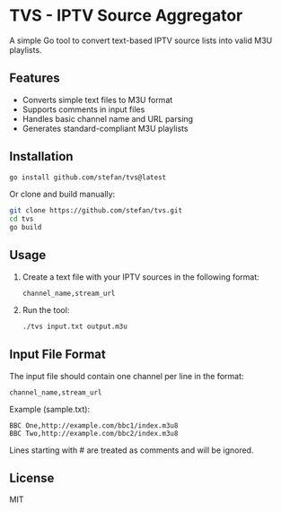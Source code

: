 # TVS - IPTV Source Aggregator

A simple Go tool to convert text-based IPTV source lists into valid M3U playlists.

## Features

- Converts simple text files to M3U format
- Supports comments in input files
- Handles basic channel name and URL parsing
- Generates standard-compliant M3U playlists

## Installation

```bash
go install github.com/stefan/tvs@latest
```

Or clone and build manually:

```bash
git clone https://github.com/stefan/tvs.git
cd tvs
go build
```

## Usage

1. Create a text file with your IPTV sources in the following format:
   ```
   channel_name,stream_url
   ```

2. Run the tool:
   ```bash
   ./tvs input.txt output.m3u
   ```

## Input File Format

The input file should contain one channel per line in the format:
```
channel_name,stream_url
```

Example (sample.txt):
```
BBC One,http://example.com/bbc1/index.m3u8
BBC Two,http://example.com/bbc2/index.m3u8
```

Lines starting with # are treated as comments and will be ignored.

## License

MIT